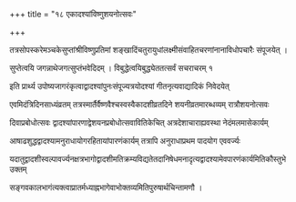 +++
title = "१८ एकादश्यांविष्णुशयनोत्सवः"

+++

तत्रसोपस्करेमञ्चकेसुप्तांश्रीविष्णुप्रतिमां शङ्खादिंचतुरायुधांलक्ष्मीसंवाहितचरणांनानाविधोपचारैः संपूजयेत् ।

सुप्तेत्वयि जगन्नाथेजगत्सुप्तंभवेदिदम् । विबुद्धेत्वयिबुद्ध्येततत्सर्वं सचराचरम् १

इति प्रार्थ्य उपोष्यजागरंकृत्वाद्वादश्यांपुनःसंपूज्यत्रयोदश्यां गीतनृत्यवाद्यादिकं निवेदयेत्

एवमिदंत्रिदिनसाध्यंव्रतम् तत्रस्मार्तैर्वैष्णवैश्चस्वस्वैकादशीव्रतदिने शयनीव्रतमारब्धव्यम् रात्रौशयनोत्सवः

दिवाप्रबोधोत्सवः द्वादश्यांपारणाद्वेशयनप्रबोधोत्सवावितिकेचित् अत्रदेशाचाराह्यवस्था नेदंमलमासेकार्यम्

आषाढशुद्धद्वादश्यामनुराधायोगरहितायांपारणंकार्यम् तत्रापि अनुराधाप्रथम पादयोग एववर्ज्यः

यदातुद्वादशीस्वल्पावर्ज्यनक्षत्रभागोद्वादशीमतिक्रम्यविद्यतेतदानिषेधमनादृत्यद्वादश्यामेवपारणंकार्यमितिकौस्तुभे उक्तम्

सङ्गवकालभागंत्यक्त्वाप्रातर्मध्याह्नभागेवाभोक्तव्यमितिपुरुषार्थचिन्तामणौ ।
